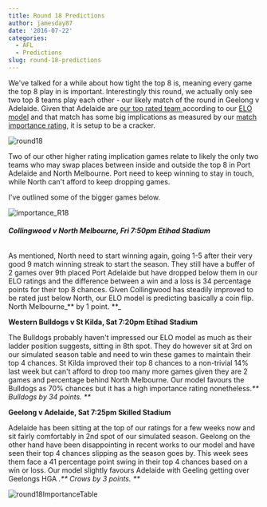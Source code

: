 ```yaml
---
title: Round 18 Predictions
author: jamesday87
date: '2016-07-22'
categories:
  - AFL
  - Predictions
slug: round-18-predictions
---
```


We've talked for a while about how tight the top 8 is, meaning every game the top 8 play in is important. Interestingly this round, we actually only see two top 8 teams play each other - our likely match of the round in Geelong v Adelaide. Given that Adelaide are [our top rated team ](http://plussixoneblog.com/2016/07/18/round-17-results/) according to our [ELO model](http://plussixoneblog.com/2016/05/23/my-elo-rating-system-explained/) and that match has some big implications as measured by our [match importance rating](http://plussixoneblog.com/2016/06/16/beyond-the-8-point-game-estimating-match-importance-in-the-afl/), it is setup to be a cracker.

![round18](http://plussixoneblog.com/wp-content/uploads/2016/07/round18.png)

Two of our other higher rating implication games relate to likely the only two teams who may swap places between inside and outside the top 8 in Port Adelaide and North Melbourne. Port need to keep winning to stay in touch, while North can't afford to keep dropping games.

I've outlined some of the bigger games below.

![importance_R18](http://plussixoneblog.com/wp-content/uploads/2016/07/importance_R18.png)

###### **Collingwood v North Melbourne, Fri 7:50pm Etihad Stadium**

As mentioned, North need to start winning again, going 1-5 after their very good 9 match winning streak to start the season. They still have a buffer of 2 games over 9th placed Port Adelaide but have dropped below them in our ELO ratings and the difference between a win and a loss is 34 percentage points for their top 8 chances. Given Collingwood has steadily improved to be rated just below North, our ELO model is predicting basically a coin flip. North Melbourne_** by 1 point. **_

**Western Bulldogs v St Kilda, Sat 7:20pm Etihad Stadium**

The Bulldogs probably haven't impressed our ELO model as much as their ladder position suggests, sitting in 8th spot. They do however sit at 3rd on our simulated season table and need to win these games to maintain their top 4 chances. St Kilda improved their top 8 chances to a non-trivial 14% last week but can't afford to drop too many more games given they are 2 games and percentage behind North Melbourne. Our model favours the Bulldogs as 70% chances but it has a high importance rating nonetheless._** Bulldogs by 34 points. **_

**Geelong v Adelaide, Sat 7:25pm Skilled Stadium**

Adelaide has been sitting at the top of our ratings for a few weeks now and sit fairly comfortably in 2nd spot of our simulated season. Geelong on the other hand have been disappointing in recent works to our model and have seen their top 4 chances slipping as the season goes by. This week sees them face a 41 percentage point swing in their top 4 chances based on a win or loss. Our model slightly favours Adelaide with Geeling getting over Geelongs HGA ._** Crows by 3 points. **_

![round18ImportanceTable](http://plussixoneblog.com/wp-content/uploads/2016/07/round18ImportanceTable-1.png)[
](http://plussixoneblog.com/wp-content/uploads/2016/07/round18ImportanceTable.png)[
](http://plussixoneblog.com/wp-content/uploads/2016/07/round18.png)
